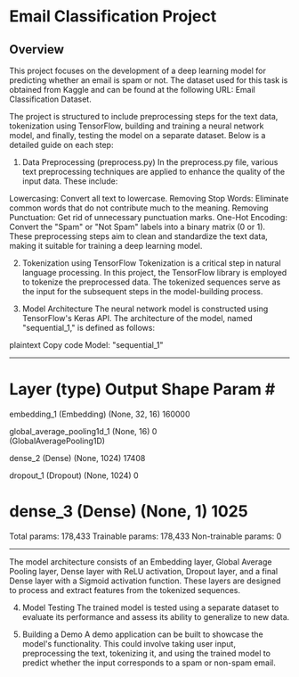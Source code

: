 # Email Classification Project
## Overview
This project focuses on the development of a deep learning model for predicting whether an email is spam or not. The dataset used for this task is obtained from Kaggle and can be found at the following URL: Email Classification Dataset.

The project is structured to include preprocessing steps for the text data, tokenization using TensorFlow, building and training a neural network model, and finally, testing the model on a separate dataset. Below is a detailed guide on each step:

1. Data Preprocessing (preprocess.py)
In the preprocess.py file, various text preprocessing techniques are applied to enhance the quality of the input data. These include:

Lowercasing: Convert all text to lowercase.
Removing Stop Words: Eliminate common words that do not contribute much to the meaning.
Removing Punctuation: Get rid of unnecessary punctuation marks.
One-Hot Encoding: Convert the "Spam" or "Not Spam" labels into a binary matrix (0 or 1).
These preprocessing steps aim to clean and standardize the text data, making it suitable for training a deep learning model.

2. Tokenization using TensorFlow
Tokenization is a critical step in natural language processing. In this project, the TensorFlow library is employed to tokenize the preprocessed data. The tokenized sequences serve as the input for the subsequent steps in the model-building process.

3. Model Architecture
The neural network model is constructed using TensorFlow's Keras API. The architecture of the model, named "sequential_1," is defined as follows:

plaintext
Copy code
Model: "sequential_1"
_________________________________________________________________
Layer (type)                Output Shape              Param #   
=================================================================
embedding_1 (Embedding)     (None, 32, 16)            160000    
                                                                 
global_average_pooling1d_1 (None, 16)                0         
(GlobalAveragePooling1D)                                        
                                                                 
dense_2 (Dense)             (None, 1024)              17408     
                                                                 
dropout_1 (Dropout)         (None, 1024)              0         
                                                                 
dense_3 (Dense)             (None, 1)                 1025      
=================================================================
Total params: 178,433
Trainable params: 178,433
Non-trainable params: 0
_________________________________________________________________
The model architecture consists of an Embedding layer, Global Average Pooling layer, Dense layer with ReLU activation, Dropout layer, and a final Dense layer with a Sigmoid activation function. These layers are designed to process and extract features from the tokenized sequences.

4. Model Testing
The trained model is tested using a separate dataset to evaluate its performance and assess its ability to generalize to new data.

5. Building a Demo
A demo application can be built to showcase the model's functionality. This could involve taking user input, preprocessing the text, tokenizing it, and using the trained model to predict whether the input corresponds to a spam or non-spam email.